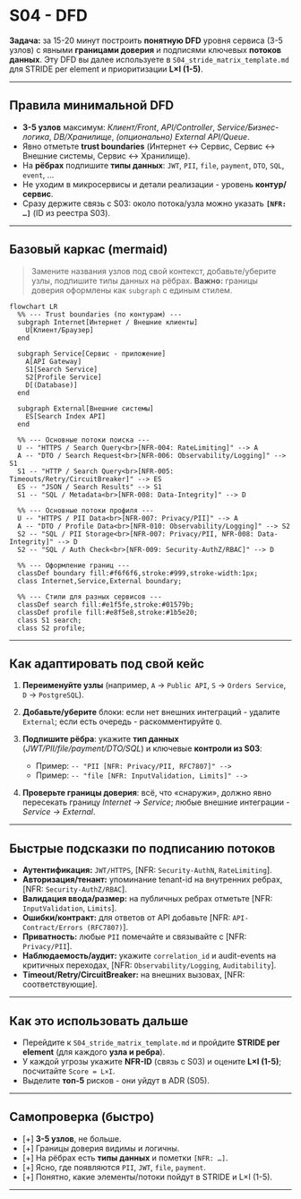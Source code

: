 # S04 - DFD

**Задача:** за 15-20 минут построить **понятную DFD** уровня сервиса (3-5 узлов) с явными **границами доверия** и подписями ключевых **потоков данных**. Эту DFD вы далее используете в `S04_stride_matrix_template.md` для STRIDE per element и приоритизации **L×I (1-5)**.

---

## Правила минимальной DFD

* **3-5 узлов** максимум: *Клиент/Front*, *API/Controller*, *Service/Бизнес-логика*, *DB/Хранилище*, *(опционально)* *External API/Queue*.
* Явно отметьте **trust boundaries** (Интернет ↔ Сервис, Сервис ↔ Внешние системы, Сервис ↔ Хранилище).
* На **рёбрах** подпишите **типы данных**: `JWT`, `PII`, `file`, `payment`, `DTO`, `SQL`, `event`, …
* Не уходим в микросервисы и детали реализации - уровень **контур/сервис**.
* Сразу держите связь с S03: около потока/узла можно указать **`[NFR: …]`** (ID из реестра S03).

---

## Базовый каркас (mermaid)

> Замените названия узлов под свой контекст, добавьте/уберите узлы, подпишите типы данных на рёбрах.
> **Важно:** границы доверия оформлены как `subgraph` с единым стилем.

```mermaid
flowchart LR
  %% --- Trust boundaries (по контурам) ---
  subgraph Internet[Интернет / Внешние клиенты]
    U[Клиент/Браузер]
  end

  subgraph Service[Сервис - приложение]
    A[API Gateway]
    S1[Search Service]
    S2[Profile Service]
    D[(Database)]
  end

  subgraph External[Внешние системы]
    ES[Search Index API]
  end

  %% --- Основные потоки поиска ---
  U -- "HTTPS / Search Query<br>[NFR-004: RateLimiting]" --> A
  A -- "DTO / Search Request<br>[NFR-006: Observability/Logging]" --> S1
  S1 -- "HTTP / Search Query<br>[NFR-005: Timeouts/Retry/CircuitBreaker]" --> ES
  ES -- "JSON / Search Results" --> S1
  S1 -- "SQL / Metadata<br>[NFR-008: Data-Integrity]" --> D
  
  %% --- Основные потоки профиля ---
  U -- "HTTPS / PII Data<br>[NFR-007: Privacy/PII]" --> A
  A -- "DTO / Profile Data<br>[NFR-010: Observability/Logging]" --> S2
  S2 -- "SQL / PII Storage<br>[NFR-007: Privacy/PII, NFR-008: Data-Integrity]" --> D
  S2 -- "SQL / Auth Check<br>[NFR-009: Security-AuthZ/RBAC]" --> D

  %% --- Оформление границ ---
  classDef boundary fill:#f6f6f6,stroke:#999,stroke-width:1px;
  class Internet,Service,External boundary;

  %% --- Стили для разных сервисов ---
  classDef search fill:#e1f5fe,stroke:#01579b;
  classDef profile fill:#e8f5e8,stroke:#1b5e20;
  class S1 search;
  class S2 profile;
```

---

## Как адаптировать под свой кейс

1. **Переименуйте узлы** (например, `A` → `Public API`, `S` → `Orders Service`, `D` → `PostgreSQL`).
2. **Добавьте/уберите** блоки: если нет внешних интеграций - удалите `External`; если есть очередь - раскомментируйте `Q`.
3. **Подпишите рёбра**: укажите **тип данных** (*JWT/PII/file/payment/DTO/SQL*) и ключевые **контроли из S03**:

   * Пример: `-- "PII [NFR: Privacy/PII, RFC7807]" -->`
   * Пример: `-- "file [NFR: InputValidation, Limits]" -->`
4. **Проверьте границы доверия**: всё, что «снаружи», должно явно пересекать границу *Internet → Service*; любые внешние интеграции - *Service → External*.

---

## Быстрые подсказки по подписанию потоков

* **Аутентификация:** `JWT/HTTPS`, [NFR: `Security-AuthN`, `RateLimiting`].
* **Авторизация/тенант:** упоминание tenant-id на внутренних ребрах, [NFR: `Security-AuthZ/RBAC`].
* **Валидация ввода/размер:** на публичных ребрах отметьте [NFR: `InputValidation`, `Limits`].
* **Ошибки/контракт:** для ответов от API добавьте [NFR: `API-Contract/Errors (RFC7807)`].
* **Приватность:** любые `PII` помечайте и связывайте с [NFR: `Privacy/PII`].
* **Наблюдаемость/аудит:** укажите `correlation_id` и audit-events на критичных переходах, [NFR: `Observability/Logging`, `Auditability`].
* **Timeout/Retry/CircuitBreaker:** на внешних вызовах, [NFR: соответствующие].

---

## Как это использовать дальше

* Перейдите к `S04_stride_matrix_template.md` и пройдите **STRIDE per element** (для каждого **узла и ребра**).
* У каждой угрозы укажите **NFR-ID** (связь с S03) и оцените **L×I (1-5)**; посчитайте `Score = L×I`.
* Выделите **топ-5** рисков - они уйдут в ADR (S05).

---

## Самопроверка (быстро)

* [+] **3-5 узлов**, не больше.
* [+] Границы доверия видимы и логичны.
* [+] На рёбрах есть **типы данных** и пометки `[NFR: …]`.
* [+] Ясно, где появляются `PII`, `JWT`, `file`, `payment`.
* [+] Понятно, какие элементы/потоки пойдут в STRIDE и L×I (1-5).

---
